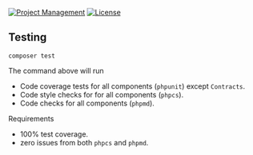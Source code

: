 [![Project Management](https://img.shields.io/badge/project-management-blue.svg)](https://waffle.io/limoncello-php/framework)
[![License](https://img.shields.io/packagist/l/limoncello-php/core.svg)](https://packagist.org/packages/limoncello-php/core)

## Testing

```
composer test
```

The command above will run

- Code coverage tests for all components (`phpunit`) except `Contracts`.
- Code style checks for for all components (`phpcs`).
- Code checks for all components (`phpmd`).

Requirements

- 100% test coverage.
- zero issues from both `phpcs` and `phpmd`.
